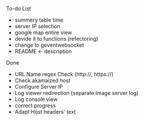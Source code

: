 To-do List
- summery table time
- server IP selection
- google map entire view
- devide it to functions (refectoring)
- change to geventwebsocket
- README <- description

Done
- URL Name regex Check (http://, https://)
- Check akamaized host
- Configure Server IP
- Log viewer redirection (separate Image server log)
- Log console view
- correct progress
- Adapt Host headers' text